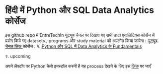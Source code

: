 # हिंदी में Python और SQL Data Analytics कोर्सेज

इस github repo में EntreTechIn यूट्यूब चैनल पर दिखाए गए सभी डाटा एनालिटिक्स कोर्सेज में प्रयोग किये गए datasets , programs और study material को अपलोड किया जायेगा। 
[यूट्यूब चैनल लिंक ](https://www.youtube.com/channel/UCbGSWlKbKdjL2QEoDs2e7CA)
कोर्सेज :
१. [Python और SQL में Data Analytics के Fundamentals ](https://www.youtube.com/watch?v=qKRM5VwF7N8&list=PL4GoUE2rUrq8EM8uPruSu1y-ZARBRa9it&index=3)

२. upcoming 

अपने लैपटॉप पर Python कैसे इनस्टॉल करनी है यह process देखने के लिए इस [लिंक](https://www.youtube.com/watch?v=nSer7Bpn-4k) पर जाएँ 
